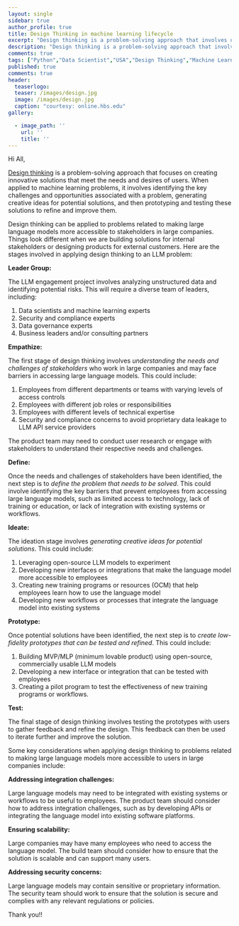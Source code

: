 ```yaml
---
layout: single
sidebar: true
author_profile: true
title: Design Thinking in machine learning lifecycle
excerpt: "Design thinking is a problem-solving approach that involves understanding the needs and desires of users, generating creative ideas, and prototyping and testing potential solutions."
description: "Design thinking is a problem-solving approach that involves understanding the needs and desires of users, generating creative ideas, and prototyping and testing potential solutions."
comments: true
tags: ["Python","Data Scientist","USA","Design Thinking","Machine Learning","ML System Design"]
published: true
comments: true
header:
  teaserlogo:
  teaser: /images/design.jpg
  image: /images/design.jpg
  caption: "courtesy: online.hbs.edu"
gallery:

  - image_path: ''
    url: ''
    title: ''
---
```


Hi All,

[Design thinking](https://www.mckinsey.com/featured-insights/mckinsey-explainers/what-is-design-thinking) is a problem-solving approach that focuses on creating innovative solutions that meet the needs and desires of users. When applied to machine learning problems, it involves identifying the key challenges and opportunities associated with a problem, generating creative ideas for potential solutions, and then prototyping and testing these solutions to refine and improve them.

Design thinking can be applied to problems related to making large language models more accessible to stakeholders in large companies. Things look different when we are building solutions for internal stakeholders or designing products for external customers. Here are the stages involved in applying design thinking to an LLM problem:


**Leader Group:**

The LLM engagement project involves analyzing unstructured data and identifying potential risks. This will require a diverse team of leaders, including:

1. Data scientists and machine learning experts
2. Security and compliance experts
3. Data governance experts
4. Business leaders and/or consulting partners

**Empathize:**

The first stage of design thinking involves *understanding the needs and challenges of stakeholders* who work in large companies and may face barriers in accessing large language models. 
This could include:
1. Employees from different departments or teams with varying levels of access controls
2. Employees with different job roles or responsibilities
3. Employees with different levels of technical expertise 
4. Security and compliance concerns to avoid proprietary data leakage to LLM API service providers

The product team may need to conduct user research or engage with stakeholders to understand their respective needs and challenges.

**Define:**

Once the needs and challenges of stakeholders have been identified, the next step is to *define the problem that needs to be solved*. This could involve identifying the key barriers that prevent employees from accessing large language models, such as limited access to technology, lack of training or education, or lack of integration with existing systems or workflows.

**Ideate:**

The ideation stage involves *generating creative ideas for potential solutions*. This could include:
1. Leveraging open-source LLM models to experiment
2. Developing new interfaces or integrations that make the language model more accessible to employees
3. Creating new training programs or resources (OCM) that help employees learn how to use the language model
4. Developing new workflows or processes that integrate the language model into existing systems

**Prototype:**

Once potential solutions have been identified, the next step is to *create low-fidelity prototypes that can be tested and refined*. This could include:
1. Building MVP/MLP (minimum lovable product) using open-source, commercially usable LLM models
2. Developing a new interface or integration that can be tested with employees
3. Creating a pilot program to test the effectiveness of new training programs or workflows.

**Test:**

The final stage of design thinking involves testing the prototypes with users to gather feedback and refine the design. This feedback can then be used to iterate further and improve the solution.

Some key considerations when applying design thinking to problems related to making large language models more accessible to users in large companies include:

**Addressing integration challenges:**

Large language models may need to be integrated with existing systems or workflows to be useful to employees. The product team should consider how to address integration challenges, such as by developing APIs or integrating the language model into existing software platforms.

**Ensuring scalability:**

Large companies may have many employees who need to access the language model. The build team should consider how to ensure that the solution is scalable and can support many users.

**Addressing security concerns:**

Large language models may contain sensitive or proprietary information. The security team should work to ensure that the solution is secure and complies with any relevant regulations or policies.

Thank you!!


